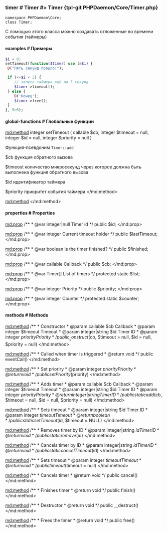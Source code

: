 ### timer # Timer #> Timer {tpl-git PHPDaemon/Core/Timer.php}

```php:p
namespace PHPDaemon\Core;
class Timer;
```

С помощью этого класса можно создавать отложенные во времени события (таймеры)

#### examples # Примеры

```php
$i = 0;
setTimeout(function($timer) use (&$i) {
 D("Пять секунд прошло!");

 if (++$i < 3) {
    // запуск таймера ещё на 5 секунд
    $timer->timeout();
 } else {
    D('Конец');
    $timer->free();
 }
}, 5e6);
```

#### global-functions # Глобальные функции 

<md:method>
integer setTimeout ( callable $cb, integer $timeout = null, integer $id = null, integer $priority = null )

Функция-псевдоним `Timer::add`

$cb
функция обратного вызова

$timeout
количество микросекунд через которое должна быть выполнена функция обратного вызова

$id
идентификатор таймера

$priority
приоритет события таймера
</md:method>

<md:method>
</md:method>

<!-- include-namespace path="\PHPDaemon\Core\Timer" commit="" level="" access="" -->
#### properties # Properties

<md:prop>
/**
	 * @var integer|null Timer id
	 */
public $id;
</md:prop>

<md:prop>
/**
	 * @var integer Current timeout holder
	 */
public $lastTimeout;
</md:prop>

<md:prop>
/**
	 * @var boolean Is the timer finished?
	 */
public $finished;
</md:prop>

<md:prop>
/**
	 * @var callable Callback
	 */
public $cb;
</md:prop>

<md:prop>
/**
	 * @var Timer[] List of timers
	 */
protected static $list;
</md:prop>

<md:prop>
/**
	 * @var integer Priority
	 */
public $priority;
</md:prop>

<md:prop>
/**
	 * @var integer Counter
	 */
protected static $counter;
</md:prop>

#### methods # Methods

<md:method>
/**
	 * Constructor
	 * @param  callable       $cb       Callback
	 * @param  integer        $timeout  Timeout
	 * @param  integer|string $id       Timer ID
	 * @param  integer        $priority Priority
	 */
public __construct($cb, $timeout = null, $id = null, $priority = null)
</md:method>

<md:method>
/**
	 * Called when timer is triggered
	 * @return void
	 */
public eventCall()
</md:method>

<md:method>
/**
	 * Set prioriry
	 * @param  integer $priority Priority
	 * @return void
	 */
public setPriority($priority)
</md:method>

<md:method>
/**
	 * Adds timer
	 * @param  callable       $cb       Callback
	 * @param  integer        $timeout  Timeout
	 * @param  integer|string $id       Timer ID
	 * @param  integer        $priority Priority
	 * @return integer|string           Timer ID
	 */
public static add($cb, $timeout = null, $id = null, $priority = null)
</md:method>

<md:method>
/**
	 * Sets timeout
	 * @param  integer|string $id       Timer ID
	 * @param  integer        $timeout  Timeout
	 * @return boolean
	 */
public static setTimeout($id, $timeout = NULL)
</md:method>

<md:method>
/**
	 * Removes timer by ID
	 * @param  integer|string $id Timer ID
	 * @return void
	 */
public static remove($id)
</md:method>

<md:method>
/**
	 * Cancels timer by ID
	 * @param  integer|string $id Timer ID
	 * @return void
	 */
public static cancelTimeout($id)
</md:method>

<md:method>
/**
	 * Sets timeout
	 * @param  integer $timeout Timeout
	 * @return void
	 */
public timeout($timeout = null)
</md:method>

<md:method>
/**
	 * Cancels timer
	 * @return void
	 */
public cancel()
</md:method>

<md:method>
/**
	 * Finishes timer
	 * @return void
	 */
public finish()
</md:method>

<md:method>
/**
	 * Destructor
	 * @return void
	 */
public __destruct()
</md:method>

<md:method>
/**
	 * Frees the timer
	 * @return void
	 */
public free()
</md:method>


<!--/ include-namespace -->
